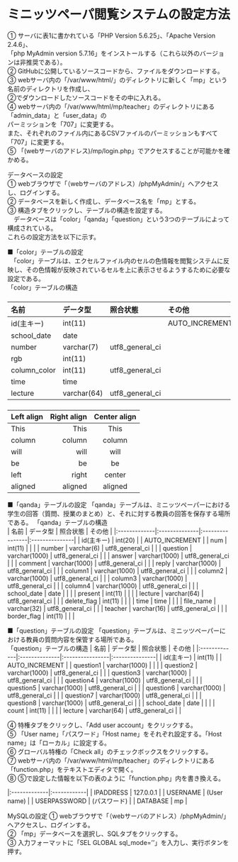 # ミニッツペーパ閲覧システムの設定方法

① サーバに表1に書かれている「PHP Version 5.6.25」、「Apache Version 2.4.6」、  
「php MyAdmin version 5.7.16」をインストールする（これら以外のバージョンは非推奨である）。  
② GitHubに公開しているソースコードから、ファイルをダウンロードする。  
③ webサーバ内の「/var/www/html/」のディレクトリに新しく「mp」という名前のディレクトリを作成し、  
②でダウンロードしたソースコードをその中に入れる。  
④ webサーバ内の「/var/www/html/mp/teacher」のディレクトリにある「admin_data」と「user_data」の  
パーミッションを「707」に変更する。  
また、それぞれのファイル内にあるCSVファイルのパーミッションもすべて「707」に変更する。  
⑤ 「(webサーバのアドレス)/mp/login.php」でアクセスすることが可能かを確かめる。  

データベースの設定  
① webブラウザで「（webサーバのアドレス）/phpMyAdmin/」へアクセスし、ログインする。  
② データベースを新しく作成し、データベース名を「mp」とする。  
③ 構造タブをクリックし、テーブルの構造を設定する。  
　データベースは「color」「qanda」「question」という3つのテーブルによって構成されている。  
これらの設定方法を以下に示す。  

■「color」テーブルの設定   
　「color」テーブルは、エクセルファイル内のセルの色情報を閲覧システムに反映し、その色情報が反映されているセルを上に表示させるようするために必要な設定である。  
  「color」テーブルの構造  

###

| 名前 | データ型 | 照合状態 | その他 |
|:-------------|:------------|:----------------|:---------------|
| id(主キー)    | int(11)     |                 | AUTO_INCREMENT |
| school_date  | date        |                 |                |
| number       | varchar(7)  | utf8_general_ci |                |
| rgb          | int(11)     |                 |                |
| column_color | int(11)     | utf8_general_ci |                |
| time         | time        |                 |                |
| lecture      | varchar(64) | utf8_general_ci |                |

###

| Left align | Right align | Center align |
|:-----------|------------:|:------------:|
| This       |        This |     This     |
| column     |      column |    column    |
| will       |        will |     will     |
| be         |          be |      be      |
| left       |       right |    center    |
| aligned    |     aligned |   aligned    |

■「qanda」テーブルの設定
  「qanda」テーブルは、ミニッツペーパーにおける学生の回答（質問、授業のまとめ）と、それに対する教員の回答を保存する場所である。
  「qanda」テーブルの構造  
  | 名前 | データ型 | 照合状態 | その他 |
  |:-------------|:--------------|:----------------|:---------------|
  | id(主キー)    | int(20)       |                 | AUTO_INCREMENT |
  | num          | int(11)       |                 |                |
  | number       | varchar(6)    | utf8_general_ci |                |
  | question     | varchar(1000) | utf8_general_ci |                |
  | answer       | varchar(1000) | utf8_general_ci |                |
  | comment      | varchar(1000) | utf8_general_ci |                |
  | reply        | varchar(1000) | utf8_general_ci |                |
  | column1      | varchar(1000) | utf8_general_ci |                |
  | column2      | varchar(1000) | utf8_general_ci |                |
  | column3      | varchar(1000) | utf8_general_ci |                |
  | column4      | varchar(1000) | utf8_general_ci |                |
  | school_date  | date          |                 |                |
  | present      | int(11)       |                 |                |
  | lecture      | varchar(64)   | utf8_general_ci |                |
  | delete_flag  | int(11)       |                 |                |
  | time         | time          |                 |                |
  | file_name    | varchar(32)   | utf8_general_ci |                |
  | teacher      | varchar(16)   | utf8_general_ci |                |
  | border_flag  | int(11)       |                 |                |

■「question」テーブルの設定
  「question」テーブルは、ミニッツペーパーにおける教員の質問内容を保管する場所である。  
  「question」テーブルの構造
  | 名前 | データ型 | 照合状態 | その他 |
  |:-------------|:--------------|:----------------|:---------------|
  | id(主キー)    | int(11)       |                 | AUTO_INCREMENT |
  | question1    | varchar(1000) |                 |                |
  | question2    | varchar(1000) | utf8_general_ci |                |
  | question3    | varchar(1000) | utf8_general_ci |                |
  | question4    | varchar(1000) | utf8_general_ci |                |
  | question5    | varchar(1000) | utf8_general_ci |                |
  | question6    | varchar(1000) | utf8_general_ci |                |
  | question7    | varchar(1000) | utf8_general_ci |                |
  | question8    | varchar(1000) | utf8_general_ci |                |
  | school_date  | date          |                 |                |
  | count        | int(11)       |                 |                |
  | lecture      | varchar(64)   | utf8_general_ci |                |

④ 特権タブをクリックし、「Add user account」をクリックする。  
⑤ 「User name」「パスワード」「Host name」をそれぞれ設定する。「Host name」は「ローカル」に設定する。  
⑥ グローバル特権の「Check all」のチェックボックスをクリックする。  
⑦ webサーバ内の「/var/www/html/mp/teacher」のディレクトリにある「function.php」をテキストエディタで開く。  
⑧ ⑤で設定した情報を以下の表のように「function.php」内を書き換える。  

|:-------------|:------------|
| IPADDRESS    | 127.0.0.1   |
| USERNAME     | (User name) |
| USERPASSWORD | (パスワード) |
| DATABASE     | mp          |

MySQLの設定
① webブラウザで「（webサーバのアドレス）/phpMyAdmin/」へアクセスし、ログインする。  
② 「mp」データベースを選択し、SQLタブをクリックする。  
③ 入力フォーマットに「SEL GLOBAL sql_mode=’’」を入力し、実行ボタンを押す。
